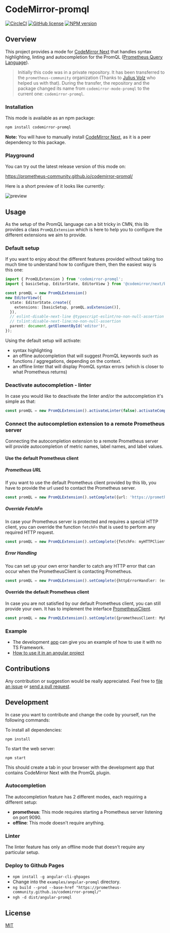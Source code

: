 CodeMirror-promql
=================
[![CircleCI](https://circleci.com/gh/prometheus-community/codemirror-promql.svg?style=shield)](https://circleci.com/gh/prometheus-community/codemirror-promql) [![GitHub license](https://img.shields.io/badge/license-MIT-blue.svg)](./LICENSE)
[![NPM version](https://img.shields.io/npm/v/codemirror-promql.svg)](https://www.npmjs.org/package/codemirror-promql)

## Overview
This project provides a mode for [CodeMirror Next](https://codemirror.net/6) that handles syntax highlighting, linting and autocompletion for the PromQL ([Prometheus Query Language](https://prometheus.io/docs/introduction/overview/)).

> Initially this code was in a private repository. It has been transferred to the `prometheus-community` organization (Thanks to [Julius Volz](https://github.com/juliusv) who helped us with that).
During the transfer, the repository and the package changed its name from `codemirror-mode-promql` to the current one: `codemirror-promql`.

### Installation
This mode is available as an npm package:

```bash
npm install codemirror-promql
```

**Note:** You will have to manually install [CodeMirror Next](https://codemirror.net/6), as it is a peer dependency to this package.

### Playground
You can try out the latest release version of this mode on:

https://prometheus-community.github.io/codemirror-promql/

Here is a short preview of it looks like currently:

![preview](https://user-images.githubusercontent.com/4548045/95660829-d5e4b680-0b2a-11eb-9ecb-41dca6396273.gif)

## Usage

As the setup of the PromQL language can a bit tricky in CMN, this lib provides a class `PromQLExtension` 
which is here to help you to configure the different extensions we aim to provide.

### Default setup
If you want to enjoy about the different features provided without taking too much time to understand how to configure them,
then the easiest way is this one:

```typescript
import { PromQLExtension } from 'codemirror-promql';
import { basicSetup, EditorState, EditorView } from '@codemirror/next/basic-setup';

const promQL = new PromQLExtension()
new EditorView({
  state: EditorState.create({
    extensions: [basicSetup, promQL.asExtension()],
  }),
  // eslint-disable-next-line @typescript-eslint/no-non-null-assertion
  // tslint:disable-next-line:no-non-null-assertion
  parent: document.getElementById('editor')!,
});
```

Using the default setup will activate:
* syntax highlighting
* an offline autocompletion that will suggest PromQL keywords such as functions / aggregations, depending on the context.
* an offline linter that will display PromQL syntax errors (which is closer to what Prometheus returns)

### Deactivate autocompletion - linter
In case you would like to deactivate the linter and/or the autocompletion it's simple as that:

```typescript
const promQL = new PromQLExtension().activateLinter(false).activateCompletion(false) // here the linter and the autocomplete are deactivated
```

### Connect the autocompletion extension to a remote Prometheus server
Connecting the autocompletion extension to a remote Prometheus server will provide autocompletion of metric names, label names, and label values.

#### Use the default Prometheus client

##### Prometheus URL
If you want to use the default Prometheus client provided by this lib, you have to provide the url used to contact the Prometheus server.

```typescript
const promQL = new PromQLExtension().setComplete({url: 'https://prometheus.land'})
```

##### Override FetchFn
In case your Prometheus server is protected and requires a special HTTP client, you can override the function `fetchFn` that is used to perform any required HTTP request.

```typescript
const promQL = new PromQLExtension().setComplete({fetchFn: myHTTPClient})
```

##### Error Handling
You can set up your own error handler to catch any HTTP error that can occur when the PrometheusClient is contacting Prometheus.

```typescript
const promQL = new PromQLExtension().setComplete({httpErrorHandler: (error:any) => console.error(error)})
```

#### Override the default Prometheus client
In case you are not satisfied by our default Prometheus client, you can still provide your own. 
It has to implement the interface [PrometheusClient](https://github.com/prometheus-community/codemirror-promql/blob/master/src/lang-promql/client/prometheus.ts#L111-L117).

```typescript
const promQL = new PromQLExtension().setComplete({prometheusClient: MyPrometheusClient})
```

### Example

* The development [app](./src/app) can give you an example of how to use it with no TS Framework.
* [How to use it in an angular project](./examples/angular-promql/README.md)

## Contributions
Any contribution or suggestion would be really appreciated. Feel free to [file an issue](https://github.com/prometheus-community/codemirror-promql/issues) or [send a pull request](https://github.com/prometheus-community/codemirror-promql/pulls).

## Development
In case you want to contribute and change the code by yourself, run the following commands:

To install all dependencies:

```
npm install
```

To start the web server:

```
npm start
```

This should create a tab in your browser with the development app that contains CodeMirror Next with the PromQL plugin.

### Autocompletion

The autocompletion feature has 2 different modes, each requiring a different setup:

 * **prometheus**: This mode requires starting a Prometheus server listening on port 9090.
 * **offline**: This mode doesn't require anything.

### Linter

The linter feature has only an offline mode that doesn't require any particular setup.

### Deploy to Github Pages
* `npm install -g angular-cli-ghpages`
* Change into the `examples/angular-promql` directory.
* `ng build --prod --base-href "https://prometheus-community.github.io/codemirror-promql/"`
* `ngh -d dist/angular-promql`

## License
[MIT](./LICENSE)
